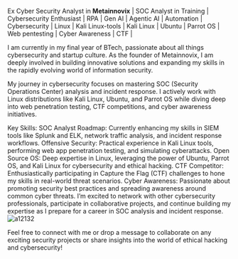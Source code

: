 Ex Cyber Security Analyst in **Metainnovix** | SOC Analyst in Training | Cybersecurity Enthusiast | RPA | Gen AI | Agentic AI | Automation | Cybersecurity | Linux | Kali Linux-tools | Kali Linux | Ubuntu | Parrot OS | Web pentesting | Cyber Awareness | CTF |

I am currently in my final year of BTech, passionate about all things cybersecurity and startup culture. As the founder of Metainnovix, I am deeply involved in building innovative solutions and expanding my skills in the rapidly evolving world of information security.

My journey in cybersecurity focuses on mastering SOC (Security Operations Center) analysis and incident response. I actively work with Linux distributions like Kali Linux, Ubuntu, and Parrot OS while diving deep into web penetration testing, CTF competitions, and cyber awareness initiatives.

Key Skills:
SOC Analyst Roadmap: Currently enhancing my skills in SIEM tools like Splunk and ELK, network traffic analysis, and incident response workflows.
Offensive Security: Practical experience in Kali Linux tools, performing web app penetration testing, and simulating cyberattacks.
Open Source OS: Deep expertise in Linux, leveraging the power of Ubuntu, Parrot OS, and Kali Linux for cybersecurity and ethical hacking.
CTF Competitor: Enthusiastically participating in Capture the Flag (CTF) challenges to hone my skills in real-world threat scenarios.
Cyber Awareness: Passionate about promoting security best practices and spreading awareness around common cyber threats.
I’m excited to network with other cybersecurity professionals, participate in collaborative projects, and continue building my expertise as I prepare for a career in SOC analysis and incident response.
![a12132](https://github.com/user-attachments/assets/01f4318f-d465-4e62-8d5e-1d07a69e3103)

Feel free to connect with me or drop a message to collaborate on any exciting security projects or share insights into the world of ethical hacking and cybersecurity!


